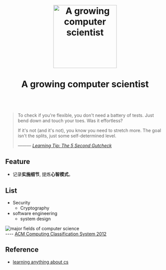 <h1 align="center">
<br>
  <a href="https://github.com/willwang-x/a-growing-cs"><img src="https://i.imgur.com/q8amTrs.png" alt="A growing computer scientist" width=200"></a>
  <br>
    <br>
  A growing computer scientist
  <br><br>
</h1>




#  


> To check if you're flexible, you don't need a battery of tests. Just bend down and touch your toes. Was it effortless?
>
> If it's not (and it's not), you know you need to stretch more. The goal isn't the splits, just some self-determined level. 
>
>  ——— *[Learning Tip: The 5 Second Gutcheck](https://betterexplained.com/articles/gutcheck/)*

## Feature 

- 记录**实施细节**, 提炼**心智模式**。

## List 

* Security 
	* Cryptography
* software engineering
	* system design 
	
![major fields of computer science](https://i.imgur.com/q8amTrs.png)	
---- [ACM Computing Classification System 2012](https://www.wikiwand.com/en/ACM_Computing_Classification_System#/Structure)
## Reference 
- [learning anything about cs](https://learn-anything.xyz/computer-science)